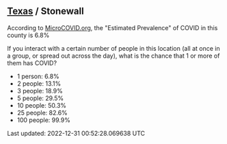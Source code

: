 
## [Texas](/united-states/texas) / Stonewall

According to [MicroCOVID.org](http://microcovid.org),
the "Estimated Prevalence" of COVID in this county is 6.8%

If you interact with a certain number of people in this location
(all at once in a group, or spread out across the day), what is the chance that
1 or more of them has COVID?

- 1 person: 6.8%
- 2 people: 13.1%
- 3 people: 18.9%
- 5 people: 29.5%
- 10 people: 50.3%
- 25 people: 82.6%
- 100 people: 99.9%

Last updated: 2022-12-31 00:52:28.069638 UTC
